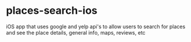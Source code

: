 # places-search-ios
iOS app that uses google and yelp api's to allow users to search for places and see the place details, general info, maps, reviews, etc
